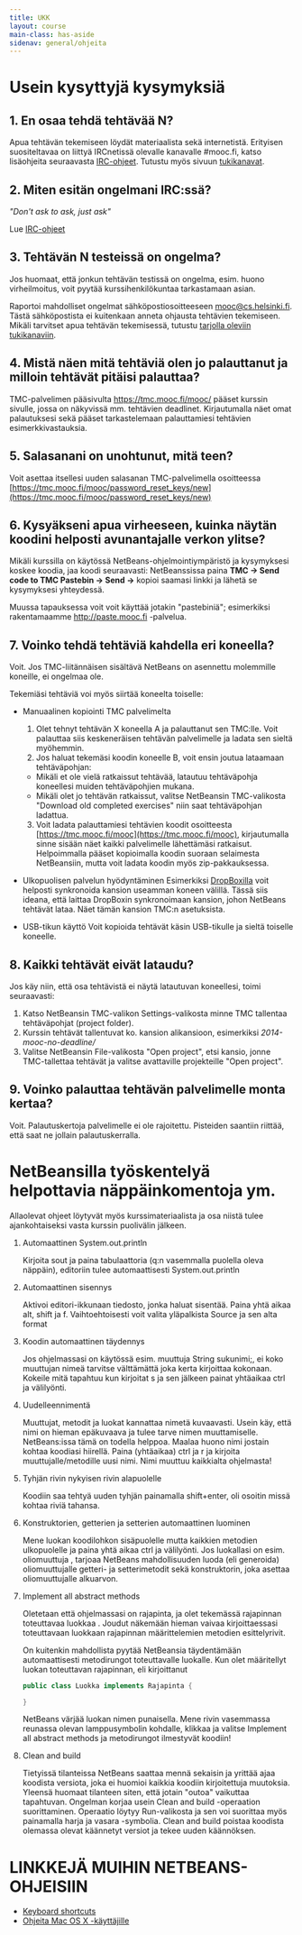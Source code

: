 ```yaml
---
title: UKK
layout: course
main-class: has-aside
sidenav: general/ohjeita
---
```

# Usein kysyttyjä kysymyksiä

## 1. En osaa tehdä tehtävää N?

Apua tehtävän tekemiseen löydät materiaalista sekä internetistä. Erityisen suositeltavaa on liittyä IRCnetissä olevalle kanavalle #mooc.fi, katso lisäohjeita seuraavasta [IRC-ohjeet](/courses/general/ohjelmointi/tukikanavat/irc/ohjeet/). Tutustu myös sivuun [tukikanavat](/courses/general/ohjelmointi/tukikanavat/).

## 2. Miten esitän ongelmani IRC:ssä?

*"Don't ask to ask, just ask"*

Lue [IRC-ohjeet](/courses/general/ohjelmointi/tukikanavat/irc/ohjeet/)

## 3. Tehtävän N testeissä on ongelma?

Jos huomaat, että jonkun tehtävän testissä on ongelma, esim. huono virheilmoitus, voit pyytää kurssihenkilökuntaa tarkastamaan asian.

Raportoi mahdolliset ongelmat sähköpostiosoitteeseen <a href="mailto:mooc@cs.helsinki.fi">mooc@cs.helsinki.fi</a>. Tästä sähköpostista ei kuitenkaan anneta ohjausta tehtävien tekemiseen. Mikäli tarvitset apua tehtävän tekemisessä, tutustu <a href="/courses/general/ohjelmointi/tukikanavat">tarjolla oleviin tukikanaviin</a>.

## 4. Mistä näen mitä tehtäviä olen jo palauttanut ja milloin tehtävät pitäisi palauttaa?

TMC-palvelimen pääsivulta <https://tmc.mooc.fi/mooc/> pääset kurssin sivulle, jossa on näkyvissä mm. tehtävien deadlinet. Kirjautumalla näet omat palautuksesi sekä pääset tarkastelemaan palauttamiesi tehtävien esimerkkivastauksia.

## 5. Salasanani on unohtunut, mitä teen?

Voit asettaa itsellesi uuden salasanan TMC-palvelimella osoitteessa [https://tmc.mooc.fi/mooc/password_reset_keys/new](https://tmc.mooc.fi/mooc/password_reset_keys/new)

## 6. Kysyäkseni apua virheeseen, kuinka näytän koodini helposti avunantajalle verkon ylitse?

Mikäli kurssilla on käytössä NetBeans-ohjelmointiympäristö ja kysymyksesi koskee koodia, jaa koodi seuraavasti: NetBeanssissa paina **TMC -> Send code to TMC Pastebin -> Send ->** kopioi saamasi linkki ja lähetä se kysymyksesi yhteydessä.

Muussa tapauksessa voit voit käyttää jotakin "pastebiniä"; esimerkiksi rakentamaamme <http://paste.mooc.fi> -palvelua.

## 7. Voinko tehdä tehtäviä kahdella eri koneella?

Voit. Jos TMC-liitännäisen sisältävä NetBeans on asennettu molemmille koneille, ei ongelmaa ole.

Tekemiäsi tehtäviä voi myös siirtää koneelta toiselle:

* Manuaalinen kopiointi TMC palvelimelta
  1. Olet tehnyt tehtävän X koneella A ja palauttanut sen TMC:lle. Voit palauttaa siis keskeneräisen tehtävän palvelimelle ja ladata sen sieltä myöhemmin.
  2. Jos haluat tekemäsi koodin koneelle B, voit ensin joutua lataamaan tehtäväpohjan:
    * Mikäli et ole vielä ratkaissut tehtävää, latautuu tehtäväpohja koneellesi muiden tehtäväpohjien mukana.
    * Mikäli olet jo tehtävän ratkaissut, valitse NetBeansin TMC-valikosta "Download old completed exercises" niin saat tehtäväpohjan ladattua.
  3. Voit ladata palauttamiesi tehtävien koodit osoitteesta [https://tmc.mooc.fi/mooc](https://tmc.mooc.fi/mooc), kirjautumalla sinne sisään näet kaikki palvelimelle lähettämäsi ratkaisut. Helpoimmalla pääset kopioimalla koodin suoraan selaimesta NetBeansiin, mutta voit ladata koodin myös zip-pakkauksessa.
* Ulkopuolisen palvelun hyödyntäminen
   Esimerkiksi [DropBoxilla](https://www.dropbox.com/) voit helposti synkronoida kansion useamman koneen välillä. Tässä siis ideana, että laittaa DropBoxin synkronoimaan kansion, johon NetBeans tehtävät lataa. Näet tämän kansion TMC:n asetuksista.

* USB-tikun käyttö
   Voit kopioida tehtävät käsin USB-tikulle ja sieltä toiselle koneelle.

## 8. Kaikki tehtävät eivät lataudu?

Jos käy niin, että osa tehtävistä ei näytä latautuvan koneellesi, toimi seuraavasti:

1. Katso NetBeansin TMC-valikon Settings-valikosta minne TMC tallentaa tehtäväpohjat (project folder).
2. Kurssin tehtävät tallentuvat ko. kansion alikansioon, esimerkiksi *2014-mooc-no-deadline/*
3. Valitse NetBeansin File-valikosta "Open project", etsi kansio, jonne TMC-tallettaa tehtävät ja valitse avattaville projekteille "Open project".

## 9. Voinko palauttaa tehtävän palvelimelle monta kertaa?

Voit. Palautuskertoja palvelimelle ei ole rajoitettu. Pisteiden saantiin riittää, että saat ne jollain palautuskerralla.

# NetBeansilla työskentelyä helpottavia näppäinkomentoja ym.

Allaolevat ohjeet löytyvät myös kurssimateriaalista ja osa niistä tulee ajankohtaiseksi vasta kurssin puolivälin jälkeen.

1. Automaattinen System.out.println

	Kirjoita sout ja paina tabulaattoria (q:n vasemmalla puolella oleva näppäin), editoriin tulee automaattisesti System.out.println

2. Automaattinen sisennys

	Aktivoi editori-ikkunaan tiedosto, jonka haluat sisentää. Paina yhtä aikaa alt, shift ja f. Vaihtoehtoisesti voit valita yläpalkista Source ja sen alta format

3. Koodin automaattinen täydennys

	Jos ohjelmassasi on käytössä esim. muuttuja String sukunimi;, ei koko muuttujan nimeä tarvitse välttämättä joka kerta kirjoittaa kokonaan. Kokeile mitä tapahtuu kun kirjoitat s ja sen jälkeen painat yhtäaikaa ctrl ja välilyönti.

4. Uudelleennimentä

	Muuttujat, metodit ja luokat kannattaa nimetä kuvaavasti. Usein käy, että nimi on hieman epäkuvaava ja tulee tarve nimen muuttamiselle. NetBeans:issa tämä on todella helppoa. Maalaa huono nimi jostain kohtaa koodiasi hiirellä. Paina (yhtäaikaa) ctrl ja r ja kirjoita muuttujalle/metodille uusi nimi. Nimi muuttuu kaikkialta ohjelmasta!

5. Tyhjän rivin nykyisen rivin alapuolelle

	Koodiin saa tehtyä uuden tyhjän painamalla shift+enter, oli osoitin missä kohtaa riviä tahansa.

6. Konstruktorien, getterien ja setterien automaattinen luominen

	Mene luokan koodilohkon sisäpuolelle mutta kaikkien metodien ulkopuolelle ja paina yhtä aikaa ctrl ja välilyönti. Jos luokallasi on esim. oliomuuttuja , tarjoaa NetBeans mahdollisuuden luoda (eli generoida) oliomuuttujalle getteri- ja setterimetodit sekä konstruktorin, joka asettaa oliomuuttujalle alkuarvon.

7. Implement all abstract methods

	 Oletetaan että ohjelmassasi on rajapinta, ja olet tekemässä rajapinnan toteuttavaa luokkaa . Joudut näkemään hieman vaivaa kirjoittaessasi toteuttavaan luokkaan rajapinnan määrittelemien metodien esittelyrivit.

   On kuitenkin mahdollista pyytää NetBeansia täydentämään automaattisesti metodirungot toteuttavalle luokalle. Kun olet määritellyt luokan toteuttavan rajapinnan, eli kirjoittanut

   ```java
   public class Luokka implements Rajapinta {
   
   }
   ```

	 NetBeans värjää luokan nimen punaisella. Mene rivin vasemmassa reunassa olevan lamppusymbolin kohdalle, klikkaa ja valitse Implement all abstract methods ja metodirungot ilmestyvät koodiin!

8. Clean and build

	Tietyissä tilanteissa NetBeans saattaa mennä sekaisin ja yrittää ajaa koodista versiota, joka ei huomioi kaikkia koodiin kirjoitettuja muutoksia. Yleensä huomaat tilanteen siten, että jotain "outoa" vaikuttaa tapahtuvan. Ongelman korjaa usein Clean and build -operaation suorittaminen. Operaatio löytyy Run-valikosta ja sen voi suorittaa myös painamalla harja ja vasara -symbolia. Clean and build poistaa koodista olemassa olevat käännetyt versiot ja tekee uuden käännöksen.

# LINKKEJÄ MUIHIN NETBEANS-OHJEISIIN
- [Keyboard shortcuts](http://netbeans.org/project_downloads/www/shortcuts.pdf)
- [Ohjeita Mac OS X -käyttäjille](http://netbeans.org/kb/articles/mac.html)
